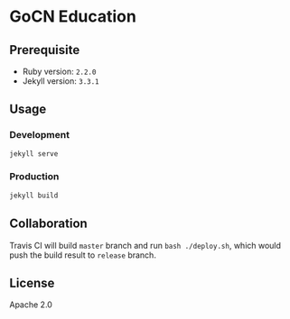 # GoCN Education

## Prerequisite

- Ruby version: `2.2.0`
- Jekyll version: `3.3.1`

## Usage

### Development

```ruby
jekyll serve
```

### Production

```ruby
jekyll build
```

## Collaboration

Travis CI will build `master` branch and run `bash ./deploy.sh`, which would push the build result to `release` branch.

## License

Apache 2.0
